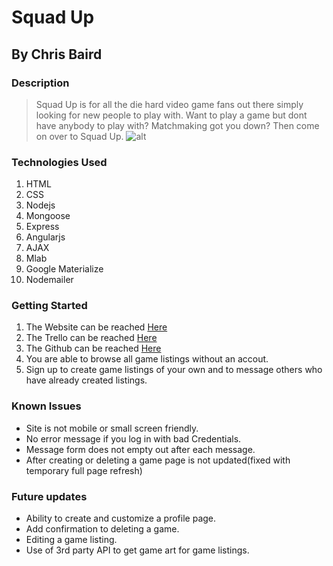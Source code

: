 # Squad Up
## By Chris Baird

### Description
> Squad Up is for all the die hard video game fans out there simply looking for new people to play with. Want to play a game but dont have anybody to play with? Matchmaking got you down? Then come on over to Squad Up.
![alt](http://i.imgur.com/B8dVYDa.png)

### Technologies Used
1. HTML
2. CSS
3. Nodejs
4. Mongoose
5. Express 
6. Angularjs
7. AJAX
8. Mlab
9. Google Materialize
10. Nodemailer

### Getting Started
1. The Website can be reached  [Here](http://squad-up-project.herokuapp.com/)
2. The Trello can be reached  [Here](https://trello.com/b/HdwQQU0O/squadup-project)
3. The Github can be reached  [Here](https://github.com/chris-baird/squad-up)
4. You are able to browse all game listings without an accout.
5. Sign up to create game listings of your own and to message others who have already created listings.

### Known Issues
* Site is not mobile or small screen friendly.
* No error message if you log in with bad Credentials.
* Message form does not empty out after each message.
* After creating or deleting a game page is not updated(fixed with temporary full page refresh)

### Future updates
* Ability to create and customize a profile page.
* Add confirmation to deleting a game.
* Editing a game listing.
* Use of 3rd party API to get game art for game listings.
